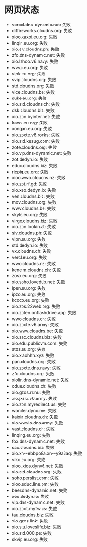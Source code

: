 # 网页状态
- vercel.dns-dynamic.net: 失败
- diffireworks.cloudns.org: 失败
- xioo.kaxoi.eu.org: 失败
- linqin.eu.org: 失败
- xio.siv.cloudns.ph: 失败
- zfo.dns-dynamic.net: 失败
- xio.lzhoo.v6.navy: 失败
- wvvp.eu.org: 失败
- vipk.eu.org: 失败
- svip.cloudns.org: 失败
- std.cloudns.org: 失败
- vice.cloudns.be: 失败
- suke.eu.org: 失败
- xio.std.cloudns.ch: 失败
- dsk.cloudns.biz: 失败
- xio.zon.byinter.net: 失败
- kaxoi.eu.org: 失败
- xongan.eu.org: 失败
- xio.zoxte.v6.rocks: 失败
- xio.std.kesug.com: 失败
- zote.cloudns.org: 失败
- xio.vip.dns-dynamic.net: 失败
- zot.dedyn.io: 失败
- educ.cloudns.biz: 失败
- ricpig.eu.org: 失败
- xioo.wwo.cloudns.nz: 失败
- xio.zot.rf.gd: 失败
- xio.xeo.dedyn.io: 失败
- ven.cloudns.biz: 失败
- mov.cloudns.org: 失败
- wwv.cloudns.be: 失败
- skyle.eu.org: 失败
- virgo.cloudns.biz: 失败
- xio.zon.lookin.at: 失败
- siv.cloudns.ph: 失败
- vipn.eu.org: 失败
- std.dedyn.io: 失败
- vx.cloudns.ch: 失败
- vercl.eu.org: 失败
- wwo.cloudns.nz: 失败
- kenelm.cloudns.ch: 失败
- zosx.eu.org: 失败
- xio.soho.lovedub.net: 失败
- ipen.eu.org: 失败
- ipzo.eu.org: 失败
- kcoco.eu.org: 失败
- xio.zos.22web.org: 失败
- xio.zoten.onflashdrive.app: 失败
- wwo.cloudns.ch: 失败
- xio.zoxte.v6.army: 失败
- xio.wwv.cloudns.be: 失败
- xio.sac.cloudns.biz: 失败
- xio.edu.publicvm.com: 失败
- stds.eu.org: 失败
- xio.xiaohhh.xyz: 失败
- pan.cloudns.org: 失败
- xio.zoxte.dns.navy: 失败
- zfo.cloudns.org: 失败
- xiolin.dns-dynamic.net: 失败
- cdue.cloudns.ch: 失败
- xio.gzos.rr.nu: 失败
- xio.jxsio.v6.army: 失败
- xio.zon.myredirect.us: 失败
- wonder.dynx.me: 失败
- kaixin.cloudns.ch: 失败
- xio.wwvio.dns.army: 失败
- vast.cloudns.ch: 失败
- linqing.eu.org: 失败
- fox.dns-dynamic.net: 失败
- sac.cloudns.biz: 失败
- xio.xn--ebbpo8a.xn--y9a3aq: 失败
- viko.eu.org: 失败
- xioo.jxios.dynv6.net: 失败
- xio.std.cloudns.org: 失败
- soho.perslist.com: 失败
- xioo.educ.line.pm: 失败
- beer.dns-dynamic.net: 失败
- xeo.dedyn.io: 失败
- vip.dns-dynamic.net: 失败
- xio.zoot.myfw.us: 失败
- tau.cloudns.biz: 失败
- xio.gzos.link: 失败
- xio.stu.loveslife.biz: 失败
- xio.std.000.pe: 失败
- skvip.eu.org: 失败
